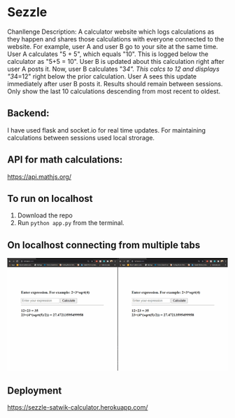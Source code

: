 # Sezzle
Chanllenge Description: A calculator website which logs calculations as they happen and shares those calculations with everyone connected to the website. For example, user A and user B go to your site at the same time. User A calculates "5 + 5", which equals "10". This is logged below the calculator as "5+5 = 10". User B is updated about this calculation right after user A posts it. Now, user B calculates "3*4". This calcs to 12 and displays "3*4=12" right below the prior calculation. User A sees this update immediately after user B posts it. Results should remain between sessions. Only show the last 10 calculations descending from most recent to oldest.

## Backend:
I have used flask and socket.io for real time updates. For maintaining calculations between sessions used local strorage.

## API for math calculations:
https://api.mathjs.org/
 

## To run on localhost
1. Download the repo
2. Run `python app.py` from the terminal. 

## On localhost connecting from multiple tabs
![](sezzle.gif)


## Deployment
https://sezzle-satwik-calculator.herokuapp.com/ 